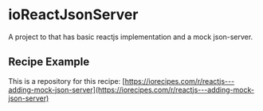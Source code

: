 # ioReactJsonServer

A project to that has basic reactjs implementation and a mock json-server.

## Recipe Example

This is a repository for this recipe: [https://iorecipes.com/r/reactjs---adding-mock-json-server](https://iorecipes.com/r/reactjs---adding-mock-json-server)
